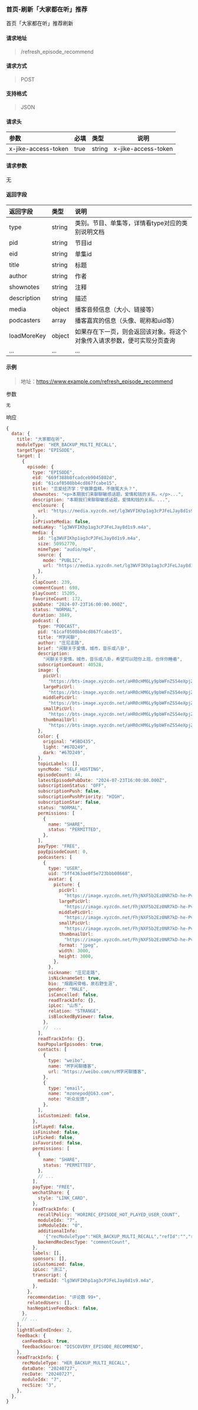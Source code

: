 ### 首页-刷新「大家都在听」推荐

首页「大家都在听」推荐刷新

#### 请求地址

> /refresh_episode_recommend

#### 请求方式

> POST

#### 支持格式

> JSON

#### 请求头

| 参数                | 必填 | 类型   | 说明                |
| :------------------ | :--- | :----- | ------------------- |
| x-jike-access-token | true | string | x-jike-access-token |

#### 请求参数

无

#### 返回字段

| 返回字段    | 类型   | 说明                                                         |
| :---------- | :----- | :----------------------------------------------------------- |
| type        | string | 类别。节目、单集等，详情看type对应的类别说明文档             |
| pid         | string | 节目id                                                       |
| eid         | string | 单集id                                                       |
| title       | string | 标题                                                         |
| author      | string | 作者                                                         |
| shownotes   | string | 注释                                                         |
| description | string | 描述                                                         |
| media       | object | 播客音频信息（大小、链接等）                                 |
| podcasters  | array  | 播客嘉宾的信息（头像、昵称和uid等）                          |
| loadMoreKey | object | 如果存在下一页，则会返回该对象。将这个对象传入请求参数，便可实现分页查询 |
| ...         | ...    | ...                                                          |


#### 示例

> 地址：https://www.example.com/refresh_episode_recommend

参数

```javascript
无
```

响应

```javascript
{
  data: {
    title: "大家都在听",
    moduleType: "HER_BACKUP_MULTI_RECALL",
    targetType: "EPISODE",
    target: [
      {
        episode: {
          type: "EPISODE",
          eid: "669f388b8fcadceb9045802d",
          pid: "61caf0508bb4cd867fcabe15",
          title: "恋爱经济学：宁做算盘精，不做冤大头？",
          shownotes: "<p>本期我们来聊聊敏感话题，爱情和钱的关系。</p>...",
          description: "本期我们来聊聊敏感话题，爱情和钱的关系。...",
          enclosure: {
            url: "https://media.xyzcdn.net/lg3WVFIKhp1ag3cPJFeLJay8d1s9.m4a",
          },
          isPrivateMedia: false,
          mediaKey: "lg3WVFIKhp1ag3cPJFeLJay8d1s9.m4a",
          media: {
            id: "lg3WVFIKhp1ag3cPJFeLJay8d1s9.m4a",
            size: 50952770,
            mimeType: "audio/mp4",
            source: {
              mode: "PUBLIC",
              url: "https://media.xyzcdn.net/lg3WVFIKhp1ag3cPJFeLJay8d1s9.m4a",
            },
          },
          clapCount: 239,
          commentCount: 698,
          playCount: 15205,
          favoriteCount: 172,
          pubDate: "2024-07-23T16:00:00.000Z",
          status: "NORMAL",
          duration: 3849,
          podcast: {
            type: "PODCAST",
            pid: "61caf0508bb4cd867fcabe15",
            title: "M字闲聊",
            author: "庄尼走路",
            brief: "闲聊关于爱情，城市，音乐或八卦",
            description:
              "闲聊关于爱情，城市，音乐或八卦，希望可以陪你上班，也伴你睡着",
            subscriptionCount: 40528,
            image: {
              picUrl:
                "https://bts-image.xyzcdn.net/aHR0cHM6Ly9pbWFnZS54eXpjZG4ubmV0L2xrR0xDZmYzS0thM2c2UE5WUkJoVnlYUlVFeUEuanBn.jpg",
              largePicUrl:
                "https://bts-image.xyzcdn.net/aHR0cHM6Ly9pbWFnZS54eXpjZG4ubmV0L2xrR0xDZmYzS0thM2c2UE5WUkJoVnlYUlVFeUEuanBn.jpg@large",
              middlePicUrl:
                "https://bts-image.xyzcdn.net/aHR0cHM6Ly9pbWFnZS54eXpjZG4ubmV0L2xrR0xDZmYzS0thM2c2UE5WUkJoVnlYUlVFeUEuanBn.jpg@middle",
              smallPicUrl:
                "https://bts-image.xyzcdn.net/aHR0cHM6Ly9pbWFnZS54eXpjZG4ubmV0L2xrR0xDZmYzS0thM2c2UE5WUkJoVnlYUlVFeUEuanBn.jpg@small",
              thumbnailUrl:
                "https://bts-image.xyzcdn.net/aHR0cHM6Ly9pbWFnZS54eXpjZG4ubmV0L2xrR0xDZmYzS0thM2c2UE5WUkJoVnlYUlVFeUEuanBn.jpg@thumbnail",
            },
            color: {
              original: "#5BD435",
              light: "#67D249",
              dark: "#67D249",
            },
            topicLabels: [],
            syncMode: "SELF_HOSTING",
            episodeCount: 44,
            latestEpisodePubDate: "2024-07-23T16:00:00.000Z",
            subscriptionStatus: "OFF",
            subscriptionPush: false,
            subscriptionPushPriority: "HIGH",
            subscriptionStar: false,
            status: "NORMAL",
            permissions: [
              {
                name: "SHARE",
                status: "PERMITTED",
              },
            ],
            payType: "FREE",
            payEpisodeCount: 0,
            podcasters: [
              {
                type: "USER",
                uid: "5ff4363ae0f5e723bbb08668",
                avatar: {
                  picture: {
                    picUrl:
                      "https://image.xyzcdn.net/FhjNXF5b2Ez0NR7kD-he-PvqNb1-.jpg",
                    largePicUrl:
                      "https://image.xyzcdn.net/FhjNXF5b2Ez0NR7kD-he-PvqNb1-.jpg@large",
                    middlePicUrl:
                      "https://image.xyzcdn.net/FhjNXF5b2Ez0NR7kD-he-PvqNb1-.jpg@middle",
                    smallPicUrl:
                      "https://image.xyzcdn.net/FhjNXF5b2Ez0NR7kD-he-PvqNb1-.jpg@small",
                    thumbnailUrl:
                      "https://image.xyzcdn.net/FhjNXF5b2Ez0NR7kD-he-PvqNb1-.jpg@thumbnail",
                    format: "jpeg",
                    width: 3000,
                    height: 3000,
                  },
                },
                nickname: "庄尼走路",
                isNicknameSet: true,
                bio: "烟霞闲骨格，泉石野生涯",
                gender: "MALE",
                isCancelled: false,
                readTrackInfo: {},
                ipLoc: "山东",
                relation: "STRANGE",
                isBlockedByViewer: false,
              },
              //  ...
            ],
            readTrackInfo: {},
            hasPopularEpisodes: true,
            contacts: [
              {
                type: "weibo",
                name: "M字闲聊播客",
                url: "https://weibo.com/n/M字闲聊播客",
              },
              {
                type: "email",
                name: "mzonepod@163.com",
                note: "听众反馈",
              },
            ],
            isCustomized: false,
          },
          isPlayed: false,
          isFinished: false,
          isPicked: false,
          isFavorited: false,
          permissions: [
            {
              name: "SHARE",
              status: "PERMITTED",
            },
            // ...
          ],
          payType: "FREE",
          wechatShare: {
            style: "LINK_CARD",
          },
          readTrackInfo: {
            recallPolicy: "HORIREC_EPISODE_HOT_PLAYED_USER_COUNT",
            moduleIdx: "7",
            inModuleIdx: "0",
            additionalInfo:
              '{"recModuleType":"HER_BACKUP_MULTI_RECALL","refId":"","ref":""}',
            backendRecDescType: "commentCount",
          },
          labels: [],
          sponsors: [],
          isCustomized: false,
          ipLoc: "浙江",
          transcript: {
            mediaId: "lg3WVFIKhp1ag3cPJFeLJay8d1s9.m4a",
          },
        },
        recommendation: "评论数 99+",
        relatedUsers: [],
        hasNegativeFeedback: false,
      },
      // ...
    ],
    lightBlueEndIndex: 2,
    feedback: {
      canFeedback: true,
      feedbackSource: "DISCOVERY_EPISODE_RECOMMEND",
    },
    readTrackInfo: {
      recModuleType: "HER_BACKUP_MULTI_RECALL",
      dataDate: "20240727",
      recDate: "20240727",
      moduleIdx: "7",
      recSize: "3",
    },
  },
}
```